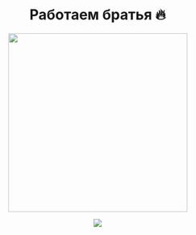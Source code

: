 

<div align="center">
  
<h1>Работаем братья 🔥</h1>

<img src="https://sun9-63.userapi.com/impg/6GjE3iQgvyB2iyWoeoYr1pf1JLzbmyy-xgqwjQ/gfn9fVwuBKE.jpg?size=1080x1080&quality=96&sign=987a2ea3d6efe88baf125bc6680bc7d4&type=album" width="355" height="355" />

![](https://komarev.com/ghpvc/?username=your-github-FrozenQxc&color=blueviolet)

</div>

